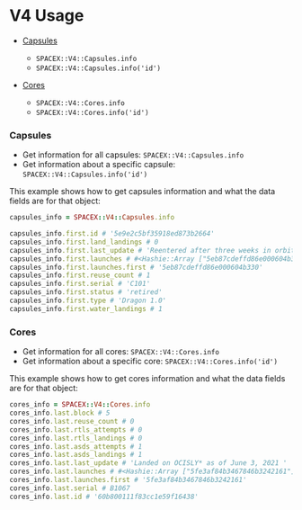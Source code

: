 # V4 Usage
- [Capsules](#capsules)
  - `SPACEX::V4::Capsules.info`
  - `SPACEX::V4::Capsules.info('id')`

- [Cores](#cores)
  - `SPACEX::V4::Cores.info`
  - `SPACEX::V4::Cores.info('id')`

### Capsules

- Get information for all capsules: `SPACEX::V4::Capsules.info`
- Get information about a specific capsule: `SPACEX::V4::Capsules.info('id')`

This example shows how to get capsules information and what the data fields are for that object:

```ruby
capsules_info = SPACEX::V4::Capsules.info

capsules_info.first.id # '5e9e2c5bf35918ed873b2664'
capsules_info.first.land_landings # 0
capsules_info.first.last_update # 'Reentered after three weeks in orbit'
capsules_info.first.launches # #<Hashie::Array ["5eb87cdeffd86e000604b330"]>
capsules_info.first.launches.first # '5eb87cdeffd86e000604b330'
capsules_info.first.reuse_count # 1
capsules_info.first.serial # 'C101'
capsules_info.first.status # 'retired'
capsules_info.first.type # 'Dragon 1.0'
capsules_info.first.water_landings # 1
```

### Cores

- Get information for all cores: `SPACEX::V4::Cores.info`
- Get information about a specific core: `SPACEX::V4::Cores.info('id')`

This example shows how to get cores information and what the data fields are for that object:

```ruby
cores_info = SPACEX::V4::Cores.info
cores_info.last.block # 5
cores_info.last.reuse_count # 0
cores_info.last.rtls_attempts # 0
cores_info.last.rtls_landings # 0
cores_info.last.asds_attempts # 1
cores_info.last.asds_landings # 1
cores_info.last.last_update # 'Landed on OCISLY* as of June 3, 2021 '
cores_info.last.launches # #<Hashie::Array ["5fe3af84b3467846b3242161"]>
cores_info.last.launches.first # '5fe3af84b3467846b3242161'
cores_info.last.serial # B1067
cores_info.last.id # '60b800111f83cc1e59f16438'
